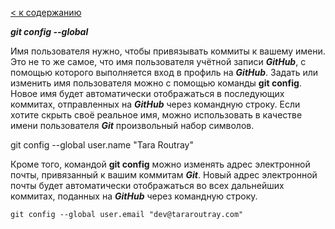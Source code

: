 [< к содержанию](readme.md)

***git config --global***


Имя пользователя нужно, чтобы привязывать коммиты к вашему имени. Это не то же самое, что имя пользователя учётной записи ***GitHub***, с помощью которого выполняется вход в профиль на ***GitHub***. Задать или изменить имя пользователя можно с помощью команды **git config**. Новое имя будет автоматически отображаться в последующих коммитах, отправленных на ***GitHub*** через командную строку. Если хотите скрыть своё реальное имя, можно использовать в качестве имени пользователя ***Git*** произвольный набор символов.

git config --global user.name "Tara Routray"

Кроме того, командой **git config** можно изменять адрес электронной почты, привязанный к вашим коммитам ***Git***. Новый адрес электронной почты будет автоматически отображаться во всех дальнейших коммитах, поданных на ***GitHub*** через командную строку.


```bush=
git config --global user.email "dev@tararoutray.com"
```
